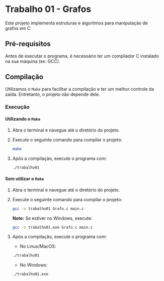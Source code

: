 # Trabalho 01 - Grafos

Este projeto implementa estruturas e algoritmos para manipulação de grafos em C.

## Pré-requisitos

Antes de executar o programa, é necessário ter um compilador C instalado na sua máquina (ex: GCC).

## Compilação

Utilizamos o `Make` para facilitar a compilação e ter um melhor controle da saída. Entretanto, o projeto não depende dele.

### Execução

#### Utilizando o `Make`

1. Abra o terminal e navegue até o diretório do projeto.
2. Execute o seguinte comando para compilar o projeto:

    ```bash
    make
    ```

3. Após a compilação, execute o programa com:

    ```bash
    ./trabalho01
    ```

#### Sem utilizar o `Make`

1. Abra o terminal e navegue até o diretório do projeto.
2. Execute o seguinte comando para compilar o projeto:

    ```bash
    gcc -o trabalho01 Grafo.c main.c
    ```

   **Note:** Se estiver no Windows, execute:

    ```bash
    gcc -o trabalho01.exe Grafo.c main.c
    ```

3. Após a compilação, execute o programa com:
    * No Linux/MacOS:

    ```bash
    ./trabalho01
    ```

   * No Windows:

    ```bash
    ./trabalho01.exe
    ```
